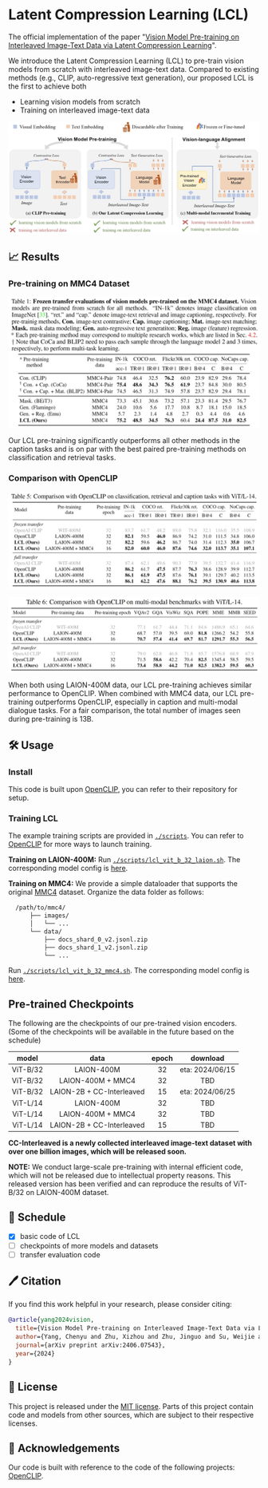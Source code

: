 # Latent Compression Learning (LCL)

The official implementation of the paper "[Vision Model Pre-training on Interleaved Image-Text Data via Latent Compression Learning](https://arxiv.org/abs/2406.07543)".

We introduce the Latent Compression Learning (LCL) to pre-train vision models from scratch with interleaved image-text data. Compared to existing methods (e.g., CLIP, auto-regressive text generation), our proposed LCL is the first to achieve both

* Learning vision models from scratch
* Training on interleaved image-text data

![overview](./assets/overview.png)

## 📈 Results

### Pre-training on MMC4 Dataset

![result_interleaved](./assets/result_interleaved.png)

Our LCL pre-training significantly outperforms all other methods in the caption tasks and is on par with the best paired pre-training methods on classification and retrieval tasks.

### Comparison with OpenCLIP

![result_main_transfer](./assets/result_main_transfer.png)

![result_main_multimodal](./assets/result_main_multimodal.png)

When both using LAION-400M data, our LCL pre-training achieves similar performance to OpenCLIP. When combined with MMC4 data, our LCL pre-training outperforms OpenCLIP, especially in caption and multi-modal dialogue tasks. For a fair comparison, the total number of images seen during pre-training is 13B.


## 🛠️ Usage

### Install

This code is built upon [OpenCLIP](https://github.com/mlfoundations/open_clip), you can refer to their repository for setup.

### Training LCL

The example training scripts are provided in [`./scripts`](./scripts). You can refer to [OpenCLIP](https://github.com/mlfoundations/open_clip?tab=readme-ov-file#training-clip) for more ways to launch training.

**Training on LAION-400M:** Run [`./scripts/lcl_vit_b_32_laion.sh`](./scripts/lcl_vit_b_32_laion.sh). The corresponding model config is [here](./src/open_clip/model_configs/LCL_ViT-B-32_laion.json).

**Training on MMC4:** We provide a simple dataloader that supports the original [MMC4](https://github.com/allenai/mmc4) dataset. Organize the data folder as follows:

```
  /path/to/mmc4/
      ├── images/
      │   └── ...
      └── data/ 
          ├── docs_shard_0_v2.jsonl.zip
          ├── docs_shard_1_v2.jsonl.zip
          └── ...
```

Run [`./scripts/lcl_vit_b_32_mmc4.sh`](./scripts/lcl_vit_b_32_mmc4.sh). The corresponding model config is [here](./src/open_clip/model_configs/LCL_ViT-B-32_mmc4.json).

## Pre-trained Checkpoints

The following are the checkpoints of our pre-trained vision encoders. (Some of the checkpoints will be available in the future based on the schedule)

| model | data | epoch | download |
| :---: | :---: | :---: | :---: |
| ViT-B/32 | LAION-400M | 32 | eta: 2024/06/15 |
| ViT-B/32 | LAION-400M + MMC4 | 32 | TBD |
| ViT-B/32 | LAION-2B + CC-Interleaved | 15 | eta: 2024/06/25 |
| ViT-L/14 | LAION-400M | 32 | TBD |
| ViT-L/14 | LAION-400M + MMC4 | 32 | TBD |
| ViT-L/14 | LAION-2B + CC-Interleaved | 15 | TBD |

**CC-Interleaved is a newly collected interleaved image-text dataset with over one billion images, which will be released soon.**

**NOTE:** We conduct large-scale pre-training with internal efficient code, which will not be released due to intellectual property reasons. This released version has been verified and can reproduce the results of ViT-B/32 on LAION-400M dataset.


## 📅 Schedule

* [X]  basic code of LCL
* [ ]  checkpoints of more models and datasets
* [ ]  transfer evaluation code

## 🖊️ Citation

If you find this work helpful in your research, please consider citing:

```bibtex
@article{yang2024vision,
  title={Vision Model Pre-training on Interleaved Image-Text Data via Latent Compression Learning},
  author={Yang, Chenyu and Zhu, Xizhou and Zhu, Jinguo and Su, Weijie and Wang, Junjie and Dong, Xuan and Wang, Wenhai and Li, Bin and Zhou, Jie and Qiao, Yu and Dai, Jifeng},
  journal={arXiv preprint arXiv:2406.07543},
  year={2024}
}
```

## 📃 License

This project is released under the [MIT license](LICENSE). Parts of this project contain code and models from other sources, which are subject to their respective licenses.

## 🙏 Acknowledgements

Our code is built with reference to the code of the following projects: [OpenCLIP](https://github.com/mlfoundations/open_clip).
